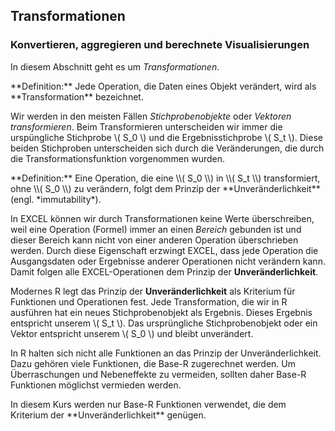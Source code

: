 ## Transformationen 

### Konvertieren, aggregieren und berechnete Visualisierungen

In diesem Abschnitt geht es um *Transformationen*. 

<p class="alert alert-primary" markdown=1>
**Definition:** Jede Operation, die Daten eines Objekt verändert, wird als **Transformation** bezeichnet.
</p>

Wir werden in den meisten Fällen *Stichprobenobjekte* oder *Vektoren* *transformieren*. Beim Transformieren unterscheiden wir immer die urspüngliche Stichprobe \\( S_0 \\) und die Ergebnisstichprobe \\( S_t \\). Diese beiden Stichproben unterscheiden sich durch die Veränderungen, die durch die Transformationsfunktion vorgenommen wurden. 

<p class="alert alert-primary" markdown=1>
**Definition:** Eine Operation, die eine \\( S_0 \\) in \\( S_t \\) transformiert, ohne \\( S_0 \\) zu verändern, folgt dem Prinzip der **Unveränderlichkeit** (engl. *immutability*). 
</p>

In EXCEL können wir durch Transformationen keine Werte überschreiben, weil eine Operation (Formel) immer an einen *Bereich* gebunden ist und dieser Bereich kann nicht von einer anderen Operation überschrieben werden. Durch diese Eigenschaft erzwingt EXCEL, dass jede Operation die Ausgangsdaten oder Ergebnisse anderer Operationen nicht verändern kann. Damit folgen alle EXCEL-Operationen dem Prinzip der **Unveränderlichkeit**.

Modernes R legt das Prinzip der **Unveränderlichkeit** als Kriterium für Funktionen und Operationen fest. Jede Transformation, die wir in R ausführen hat ein neues Stichprobenobjekt als Ergebnis. Dieses Ergebnis entspricht unserem \\( S_t \\). Das ursprüngliche Stichprobenobjekt oder ein Vektor entspricht unserem \\( S_0 \\) und bleibt unverändert. 

<p class="alert alert-danger" markdown=1>
In R halten sich nicht alle Funktionen an das Prinzip der Unveränderlichkeit. Dazu gehören viele Funktionen, die Base-R zugerechnet werden. Um Überraschungen und Nebeneffekte zu vermeiden, sollten daher Base-R Funktionen möglichst vermieden werden. 
</p>

<p class="alert alert-info" markdown=1>
In diesem Kurs werden nur Base-R Funktionen verwendet, die dem Kriterium der **Unveränderlichkeit** genügen.
</p>

